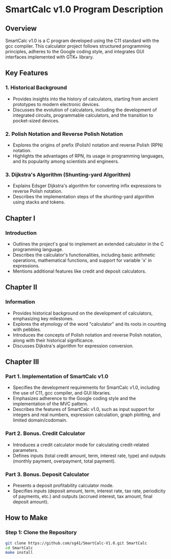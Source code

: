 # SmartCalc v1.0 Program Description

## Overview
SmartCalc v1.0 is a C program developed using the C11 standard with the gcc compiler. This calculator project follows structured programming principles, adheres to the Google coding style, and integrates GUI interfaces implemented with GTK+ library.

## Key Features

### 1. Historical Background
- Provides insights into the history of calculators, starting from ancient prototypes to modern electronic devices.
- Discusses the evolution of calculators, including the development of integrated circuits, programmable calculators, and the transition to pocket-sized devices.

### 2. Polish Notation and Reverse Polish Notation
- Explores the origins of prefix (Polish) notation and reverse Polish (RPN) notation.
- Highlights the advantages of RPN, its usage in programming languages, and its popularity among scientists and engineers.

### 3. Dijkstra's Algorithm (Shunting-yard Algorithm)
- Explains Edsger Dijkstra's algorithm for converting infix expressions to reverse Polish notation.
- Describes the implementation steps of the shunting-yard algorithm using stacks and tokens.

## Chapter I

### Introduction
- Outlines the project's goal to implement an extended calculator in the C programming language.
- Describes the calculator's functionalities, including basic arithmetic operations, mathematical functions, and support for variable 'x' in expressions.
- Mentions additional features like credit and deposit calculators.

## Chapter II

### Information
- Provides historical background on the development of calculators, emphasizing key milestones.
- Explores the etymology of the word "calculator" and its roots in counting with pebbles.
- Introduces the concepts of Polish notation and reverse Polish notation, along with their historical significance.
- Discusses Dijkstra's algorithm for expression conversion.

## Chapter III

### Part 1. Implementation of SmartCalc v1.0
- Specifies the development requirements for SmartCalc v1.0, including the use of C11, gcc compiler, and GUI libraries.
- Emphasizes adherence to the Google coding style and the implementation of the MVC pattern.
- Describes the features of SmartCalc v1.0, such as input support for integers and real numbers, expression calculation, graph plotting, and limited domain/codomain.

### Part 2. Bonus. Credit Calculator
- Introduces a credit calculator mode for calculating credit-related parameters.
- Defines inputs (total credit amount, term, interest rate, type) and outputs (monthly payment, overpayment, total payment).

### Part 3. Bonus. Deposit Calculator
- Presents a deposit profitability calculator mode.
- Specifies inputs (deposit amount, term, interest rate, tax rate, periodicity of payments, etc.) and outputs (accrued interest, tax amount, final deposit amount).

## How to Make

### Step 1: Clone the Repository
```bash
git clone https://github.com/sg41/SmartCalc-V1.0.git SmartCalc
cd SmartCalc
make install
```
